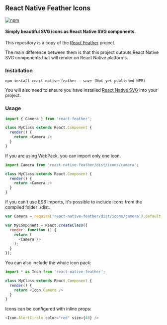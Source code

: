 ## React Native Feather Icons

[![npm](https://img.shields.io/npm/v/react-native-feather.svg)](https://www.npmjs.com/package/react-native-feather)

#### Simply beautiful SVG icons as React Native SVG components.
This repository is a copy of the [React Feather](https://github.com/colebemis/react-feather) project.

The main difference between them is that this project outputs React Native SVG components that will render on React Native platforms.

### Installation
    npm install react-native-feather --save (Not yet published NPM)

You will also need to ensure you have installed [React Native SVG](https://github.com/react-native-community/react-native-svg) into your project.

### Usage

```javascript
import { Camera } from 'react-feather';

class MyClass extends React.Component {
  render() {
    return <Camera />
  }
}
```
If you are using WebPack, you can import only one icon.
```javascript
import Camera from 'react-native-feather/dist/icons/camera';

class MyClass extends React.Component {
  render() {
    return <Camera />
  }
}
```
If you can't use ES6 imports, it's possible to include icons from the compiled folder ./dist.
```javascript
var Camera = require('react-native-feather/dist/icons/camera').default;

var MyComponent = React.createClass({
  render: function () {
    return (
      <Camera />
    );
  }
});
```
You can also include the whole icon pack:

```javascript
import * as Icon from 'react-native-feather';

class MyClass extends React.Component {
  render() {
    return <Icon.Camera />
  }
}
```
Icons can be configured with inline props:
```javascript
<Icon.AlertCircle color="red" size={48} />
```
